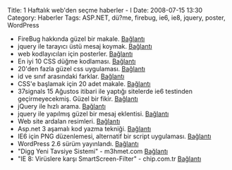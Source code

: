 Title: 1 Haftalık web&#039;den seçme haberler - I
Date: 2008-07-15 13:30
Category: Haberler
Tags: ASP.NET, dü?me, firebug, ie6, ie8, jquery, poster, WordPress

-   FireBug hakkında güzel bir makale. [Bağlantı][]
-   jquery ile tarayıcı üstü mesaj koymak. [Bağlantı][1]
-   web kodlayıcıları için posterler. [Bağlantı][2]
-   En iyi 10 CSS düğme kodlaması. [Bağlantı][3]
-   20'den fazla güzel css uygulaması. [Bağlantı][4]
-   id ve sınıf arasındaki farklar. [Bağlantı][5]
-   CSS'e başlamak için 20 adet makale. [Bağlantı][6]
-   37signals 15 Ağustos itibari ile yaptığı sitelerde ie6 testinden
    geçirmeyecekmiş. Güzel bir fikir. [Bağlantı][7]
-   jQuery ile hızlı arama. [Bağlantı][8]
-   jquery ile yapılmış güzel bir mesaj eklentisi. [Bağlantı][9]
-   Web site ardalan resimleri. [Bağlantı][10]
-   Asp.net 3 aşamalı kod yazma tekniği. [Bağlantı][11]
-   IE6 için PNG düzenlemesi, alternatif bir script uygulaması.
    [Bağlantı][12]
-   WordPress 2.6 sürüm yayınlandı. [Bağlantı][13]
-   "Digg Yeni Tavsiye Sistemi" - m3hmet.com [Bağlantı][14]
-   "IE 8: Virüslere karşı SmartScreen-Filter" - chip.com.tr
    [Bağlantı][15]

</p>

  [Bağlantı]: http://www.softwareishard.com/blog/firebug-tutorial/extending-firebug-hello-world-part-i/
    "FireBug"
  [1]: http://roshanbh.com.np/2008/07/top-floating-message-box-using-jquery.html
    "jquery"
  [2]: http://sixrevisions.com/resources/cheat_sheets_web_developer/
    "posterler"
  [3]: http://www.catswhocode.com/blog/web-design/top-10-css-buttons-tutorial-list-29
    "css ile düğme"
  [4]: http://www.noupe.com/css/css-styled-lists-20-demos-tutorials-and-best-of.html
    "css uygulaması"
  [5]: http://css-tricks.com/the-difference-between-id-and-class/
    "id ve sınıf"
  [6]: http://elitebydesign.com/getting-started-with-css-20-awesome-introductory-tuts/
    "css e başla"
  [7]: http://37signals.blogs.com/products/2008/07/basecamp-phasin.html
    "ie 6 ölüm"
  [8]: http://ejohn.org/blog/jquery-livesearch/ "hızlı arama"
  [9]: http://stanlemon.net/projects/jgrowl.html#options
    "mesaj eklentisi"
  [10]: http://www.smashingmagazine.com/2008/07/09/textures-and-patterns-design-showcase/
    "ardalan resimleri"
  [11]: http://dotnetfunda.com/articles/article71.aspx "3 aşamalı kod"
  [12]: http://labs.unitinteractive.com/unitpngfix.php "pngfix"
  [13]: http://wordpress.org/development/2008/07/wordpress-26-tyner/
    "WordPress"
  [14]: http://www.m3hmet.com/2008/07/08/digg-yeni-tavsiye-sistemi/
    "Digg yeni sistemi"
  [15]: http://www.chip.com.tr/konu/IE-8-Viruslere-karsi-SmartScreen-Filter_7637.html
    "ie 8 güvenlik"
